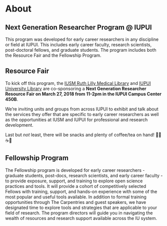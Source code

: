 # About

## Next Generation Researcher Program @ IUPUI

This program was developed for early career researchers in any discipline or field at IUPUI. This includes early career faculty, research scientists, post-doctoral fellows, and graduate students. The program includes both the Resource Fair and the Fellowship Program.

## Resource Fair

To kick off this program, the [IUSM Ruth Lilly Medical Library](https://mednet.medicine.iu.edu/medical-library/) and [IUPUI University Library](https://ulib.iupui.edu/) are co-sponsoring a **Next Generation Researcher Resource Fair on March 27, 2018 from 11-2pm in the IUPUI Campus Center 450B**.

We’re inviting units and groups from across IUPUI to exhibit and talk about the services they offer that are specific to early career researchers as well as the opportunities at IUSM and IUPUI for professional and research development. 

Last but *not* least, there will be snacks and plenty of coffee/tea on hand! :pizza::cookie::coffee::tea:

## Fellowship Program
The Fellowship program is developed for early career researchers - graduate students, post-docs, research scientists, and early career faculty - to provide exposure, support, and training to explore open science practices and tools. It will provide a cohort of competitively selected Fellows with training, support, and hands-on experience with some of the most popular and useful tools available. In addition to formal training opportunities through The Carpentries and guest speakers, we have designated time to explore tools and strategies that are applicable to your field of research. The program directors will guide you in navigating the wealth of resources and research support available across the IU system.

